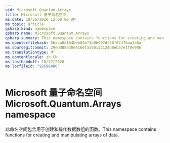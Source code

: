 ```yaml
---
uid: Microsoft.Quantum.Arrays
title: Microsoft 量子命名空间
ms.date: 10/26/2020 12:00:00 AM
ms.topic: article
qsharp.kind: namespace
qsharp.name: Microsoft.Quantum.Arrays
qsharp.summary: This namespace contains functions for creating and manipulating arrays of data.
ms.openlocfilehash: 56aca0e164beb85e71b0b997dc56f87476aa3a0a
ms.sourcegitcommit: 29e0d88a30e4166fa580132124b0eb57e1f0e986
ms.translationtype: MT
ms.contentlocale: zh-CN
ms.lasthandoff: 10/27/2020
ms.locfileid: "92696480"
---
```

# <a name="microsoftquantumarrays-namespace"></a><span data-ttu-id="62fa1-102">Microsoft 量子命名空间</span><span class="sxs-lookup"><span data-stu-id="62fa1-102">Microsoft.Quantum.Arrays namespace</span></span>

<span data-ttu-id="62fa1-103">此命名空间包含用于创建和操作数据数组的函数。</span><span class="sxs-lookup"><span data-stu-id="62fa1-103">This namespace contains functions for creating and manipulating arrays of data.</span></span>

